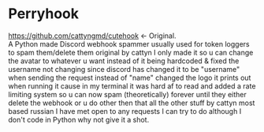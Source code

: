 # Perryhook
https://github.com/cattyngmd/cutehook <- Original. <br>
A Python made Discord webhook spammer usually used for token loggers to spam them/delete them original by cattyn I only made it so u can change the avatar to whatever u want instead of it being hardcoded & fixed the username not changing since discord has changed it to be "username" when sending the request instead of "name" changed the logo it prints out when running it cause in my terminal it was hard af to read and added a rate limiting system so u can now spam (theoretically) forever until they either delete the webhook or u do other then that all the other stuff by cattyn most based russian I have met open to any requests I can try to do although I don't code in Python why not give it a shot. <br>
